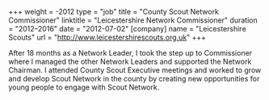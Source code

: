+++
weight = -2012
type = "job"
title = "County Scout Network Commissioner"
linktitle = "Leicestershire Network Commissioner"
duration = "2012–2016"
date = "2012-07-02"
[company]
  name = "Leicestershire Scouts"
  url = "http://www.leicestershirescouts.org.uk"
+++

After 18 months as a Network Leader, I took the step up to Commissioner where I managed the other Network Leaders and supported the Network Chairman. I attended County Scout Executive meetings and worked to grow and develop Scout Network in the county by creating new opportunities for young people to engage with Scout Network.

